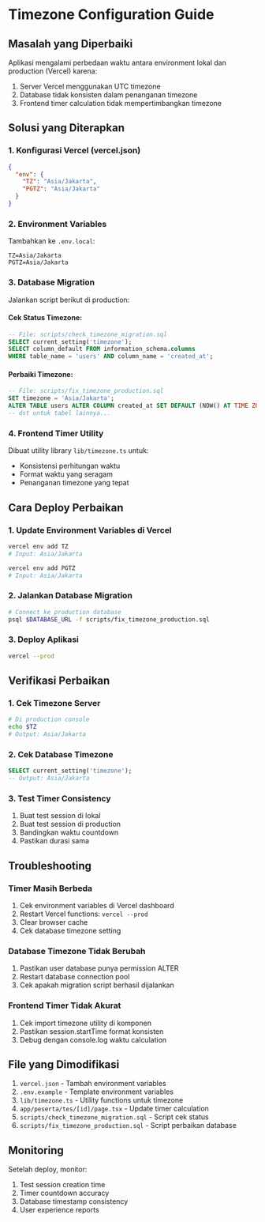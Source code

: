 # Timezone Configuration Guide

## Masalah yang Diperbaiki

Aplikasi mengalami perbedaan waktu antara environment lokal dan production (Vercel) karena:
1. Server Vercel menggunakan UTC timezone
2. Database tidak konsisten dalam penanganan timezone
3. Frontend timer calculation tidak mempertimbangkan timezone

## Solusi yang Diterapkan

### 1. Konfigurasi Vercel (vercel.json)
```json
{
  "env": {
    "TZ": "Asia/Jakarta",
    "PGTZ": "Asia/Jakarta"
  }
}
```

### 2. Environment Variables
Tambahkan ke `.env.local`:
```
TZ=Asia/Jakarta
PGTZ=Asia/Jakarta
```

### 3. Database Migration
Jalankan script berikut di production:

#### Cek Status Timezone:
```sql
-- File: scripts/check_timezone_migration.sql
SELECT current_setting('timezone');
SELECT column_default FROM information_schema.columns 
WHERE table_name = 'users' AND column_name = 'created_at';
```

#### Perbaiki Timezone:
```sql
-- File: scripts/fix_timezone_production.sql
SET timezone = 'Asia/Jakarta';
ALTER TABLE users ALTER COLUMN created_at SET DEFAULT (NOW() AT TIME ZONE 'Asia/Jakarta');
-- dst untuk tabel lainnya...
```

### 4. Frontend Timer Utility
Dibuat utility library `lib/timezone.ts` untuk:
- Konsistensi perhitungan waktu
- Format waktu yang seragam
- Penanganan timezone yang tepat

## Cara Deploy Perbaikan

### 1. Update Environment Variables di Vercel
```bash
vercel env add TZ
# Input: Asia/Jakarta

vercel env add PGTZ  
# Input: Asia/Jakarta
```

### 2. Jalankan Database Migration
```bash
# Connect ke production database
psql $DATABASE_URL -f scripts/fix_timezone_production.sql
```

### 3. Deploy Aplikasi
```bash
vercel --prod
```

## Verifikasi Perbaikan

### 1. Cek Timezone Server
```bash
# Di production console
echo $TZ
# Output: Asia/Jakarta
```

### 2. Cek Database Timezone
```sql
SELECT current_setting('timezone');
-- Output: Asia/Jakarta
```

### 3. Test Timer Consistency
1. Buat test session di lokal
2. Buat test session di production  
3. Bandingkan waktu countdown
4. Pastikan durasi sama

## Troubleshooting

### Timer Masih Berbeda
1. Cek environment variables di Vercel dashboard
2. Restart Vercel functions: `vercel --prod`
3. Clear browser cache
4. Cek database timezone setting

### Database Timezone Tidak Berubah
1. Pastikan user database punya permission ALTER
2. Restart database connection pool
3. Cek apakah migration script berhasil dijalankan

### Frontend Timer Tidak Akurat
1. Cek import timezone utility di komponen
2. Pastikan session.startTime format konsisten
3. Debug dengan console.log waktu calculation

## File yang Dimodifikasi

1. `vercel.json` - Tambah environment variables
2. `.env.example` - Template environment variables
3. `lib/timezone.ts` - Utility functions untuk timezone
4. `app/peserta/tes/[id]/page.tsx` - Update timer calculation
5. `scripts/check_timezone_migration.sql` - Script cek status
6. `scripts/fix_timezone_production.sql` - Script perbaikan database

## Monitoring

Setelah deploy, monitor:
1. Test session creation time
2. Timer countdown accuracy
3. Database timestamp consistency
4. User experience reports